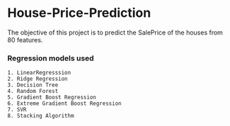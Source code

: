 # House-Price-Prediction

The objective of this project is to predict the SalePrice of the houses from 80 features. 

### Regression models used

    1. LinearRegresssion
    2. Ridge Regression
    3. Decision Tree
    4. Random Forest
    5. Gradient Boost Regression
    6. Extreme Gradient Boost Regression
    7. SVR
    8. Stacking Algorithm
